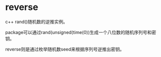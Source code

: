 # reverse
c++ rand()随机数的逆推实例。  
  
package可以通过rand(unsigned(time(0))生成一个八位数的随机序列号和密钥。  
  
reverse则是通过枚举随机数seed来根据序列号逆推出密钥。
